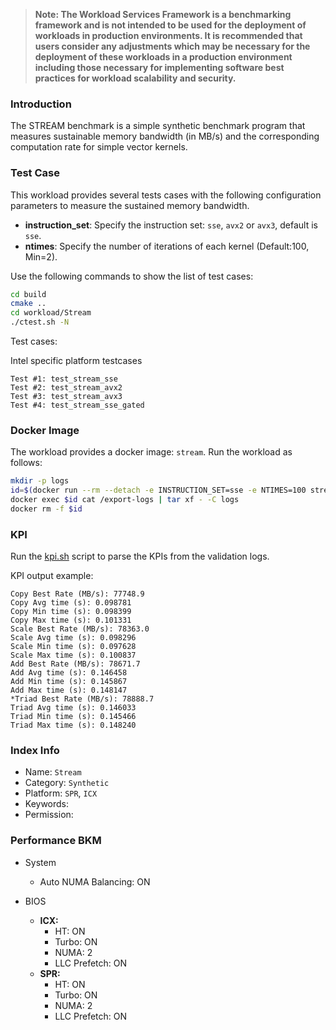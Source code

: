>
> **Note: The Workload Services Framework is a benchmarking framework and is not intended to be used for the deployment of workloads in production environments. It is recommended that users consider any adjustments which may be necessary for the deployment of these workloads in a production environment including those necessary for implementing software best practices for workload scalability and security.**
>
### Introduction

The STREAM benchmark is a simple synthetic benchmark program that measures sustainable memory bandwidth (in MB/s) and the corresponding computation rate for simple vector kernels.

### Test Case

This workload provides several tests  cases with the following configuration parameters to measure the sustained memory bandwidth.

- **instruction_set**: Specify the instruction set: `sse`, `avx2` or `avx3`, default is `sse`.
- **ntimes**: Specify the number of iterations of each kernel (Default:100, Min=2).

Use the following commands to show the list of test cases:

```bash
cd build
cmake ..
cd workload/Stream
./ctest.sh -N
```

Test cases:

Intel specific platform testcases

```plaintext
Test #1: test_stream_sse
Test #2: test_stream_avx2
Test #3: test_stream_avx3
Test #4: test_stream_sse_gated
```

### Docker Image

The workload provides a docker image: `stream`. 
Run the workload as follows:

```bash
mkdir -p logs
id=$(docker run --rm --detach -e INSTRUCTION_SET=sse -e NTIMES=100 stream)
docker exec $id cat /export-logs | tar xf - -C logs
docker rm -f $id
```

### KPI

Run the [kpi.sh](kpi.sh) script to parse the KPIs from the validation logs.

KPI output example:

```log
Copy Best Rate (MB/s): 77748.9
Copy Avg time (s): 0.098781
Copy Min time (s): 0.098399
Copy Max time (s): 0.101331
Scale Best Rate (MB/s): 78363.0
Scale Avg time (s): 0.098296
Scale Min time (s): 0.097628
Scale Max time (s): 0.100837
Add Best Rate (MB/s): 78671.7
Add Avg time (s): 0.146458
Add Min time (s): 0.145867
Add Max time (s): 0.148147
*Triad Best Rate (MB/s): 78888.7
Triad Avg time (s): 0.146033
Triad Min time (s): 0.145466
Triad Max time (s): 0.148240
```

### Index Info

- Name: `Stream`  
- Category: `Synthetic`  
- Platform: `SPR`, `ICX`
- Keywords:
- Permission:

### Performance BKM

- System
  - Auto NUMA Balancing: ON

- BIOS
  - **ICX:**
    - HT: ON
    - Turbo: ON
    - NUMA: 2
    - LLC Prefetch: ON
  - **SPR:**
    - HT: ON
    - Turbo: ON
    - NUMA: 2
    - LLC Prefetch: ON    
